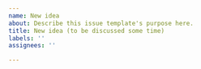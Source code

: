 ```yaml
---
name: New idea
about: Describe this issue template's purpose here.
title: New idea (to be discussed some time)
labels: ''
assignees: ''

---
```


<!-- Add your idea here... -->
